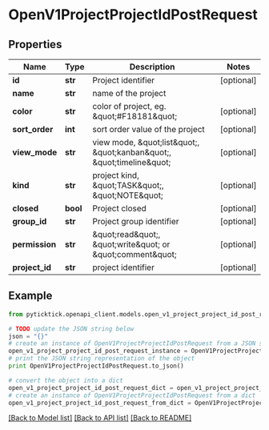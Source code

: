 # OpenV1ProjectProjectIdPostRequest


## Properties
Name | Type | Description | Notes
------------ | ------------- | ------------- | -------------
**id** | **str** | Project identifier | [optional] 
**name** | **str** | name of the project | 
**color** | **str** | color of project, eg. \&quot;#F18181\&quot; | [optional] 
**sort_order** | **int** | sort order value of the project | [optional] 
**view_mode** | **str** | view mode, \&quot;list\&quot;, \&quot;kanban\&quot;, \&quot;timeline\&quot; | [optional] 
**kind** | **str** | project kind, \&quot;TASK\&quot;, \&quot;NOTE\&quot; | [optional] 
**closed** | **bool** | Project closed | [optional] 
**group_id** | **str** | Project group identifier | [optional] 
**permission** | **str** | \&quot;read\&quot;, \&quot;write\&quot; or \&quot;comment\&quot; | [optional] 
**project_id** | **str** | project identifier | [optional] 

## Example

```python
from pyticktick.openapi_client.models.open_v1_project_project_id_post_request import OpenV1ProjectProjectIdPostRequest

# TODO update the JSON string below
json = "{}"
# create an instance of OpenV1ProjectProjectIdPostRequest from a JSON string
open_v1_project_project_id_post_request_instance = OpenV1ProjectProjectIdPostRequest.from_json(json)
# print the JSON string representation of the object
print OpenV1ProjectProjectIdPostRequest.to_json()

# convert the object into a dict
open_v1_project_project_id_post_request_dict = open_v1_project_project_id_post_request_instance.to_dict()
# create an instance of OpenV1ProjectProjectIdPostRequest from a dict
open_v1_project_project_id_post_request_from_dict = OpenV1ProjectProjectIdPostRequest.from_dict(open_v1_project_project_id_post_request_dict)
```
[[Back to Model list]](../README.md#documentation-for-models) [[Back to API list]](../README.md#documentation-for-api-endpoints) [[Back to README]](../README.md)


